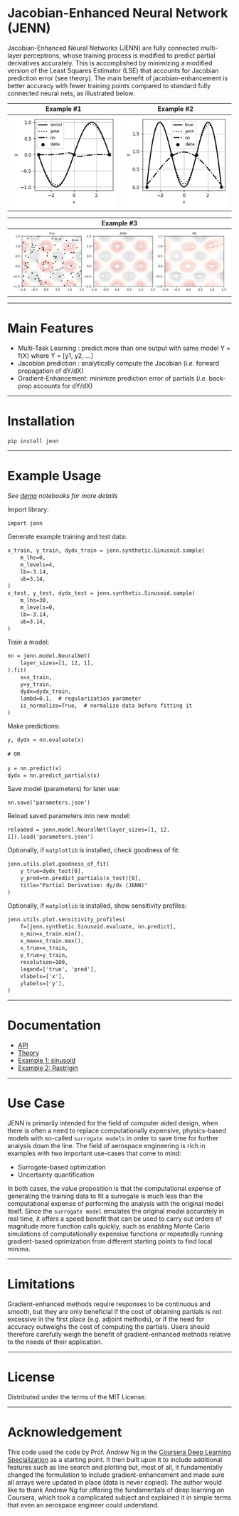 # Jacobian-Enhanced Neural Network (JENN)

Jacobian-Enhanced Neural Networks (JENN) are fully connected multi-layer
perceptrons, whose training process is modified to predict partial 
derivatives accurately. This is accomplished by minimizing a modified version 
of the Least Squares Estimator (LSE) that accounts for Jacobian prediction error (see theory). 
The main benefit of jacobian-enhancement is better accuracy with
fewer training points compared to standard fully connected neural nets, as illustrated below. 

<div align="center">

|                  Example #1                    |      Example #2                 |
|:----------------------------------------------:|:-------------------------------:|
| ![](docs/pics/example_sensitivity_profile.png) | ![](docs/pics/JENN_vs_NN_1D.png)|

|             Example #3           |
|:--------------------------------:|
| ![](docs/pics/JENN_vs_NN_2D.png) |

</div>
 


----
# Main Features

* Multi-Task Learning : predict more than one output with same model Y = f(X) where Y = [y1, y2, ...]
* Jacobian prediction : analytically compute the Jacobian (_i.e._ forward propagation of dY/dX)
* Gradient-Enhancement: minimize prediction error of partials (_i.e._ back-prop accounts for dY/dX)

----

# Installation

    pip install jenn 

----

# Example Usage

_See [demo](./docs/examples/) notebooks for more details_

Import library:  

    import jenn

Generate example training and test data:  

    x_train, y_train, dydx_train = jenn.synthetic.Sinusoid.sample(
        m_lhs=0, 
        m_levels=4, 
        lb=-3.14, 
        ub=3.14,
    )
    x_test, y_test, dydx_test = jenn.synthetic.Sinusoid.sample(
        m_lhs=30, 
        m_levels=0, 
        lb=-3.14, 
        ub=3.14,
    )


Train a model: 

    nn = jenn.model.NeuralNet(
        layer_sizes=[1, 12, 1],
    ).fit(
        x=x_train,  
        y=y_train, 
        dydx=dydx_train,
        lambd=0.1,  # regularization parameter 
        is_normalize=True,  # normalize data before fitting it
    )
    
 Make predictions: 

    y, dydx = nn.evaluate(x)

    # OR 

    y = nn.predict(x)
    dydx = nn.predict_partials(x)


Save model (parameters) for later use: 

    nn.save('parameters.json')  

Reload saved parameters into new model: 

    reloaded = jenn.model.NeuralNet(layer_sizes=[1, 12, 1]).load('parameters.json')

Optionally, if `matplotlib` is installed, check goodness of fit: 

    jenn.utils.plot.goodness_of_fit(
        y_true=dydx_test[0], 
        y_pred=nn.predict_partials(x_test)[0], 
        title="Partial Derivative: dy/dx (JENN)"
    )

Optionally, if `matplotlib` is installed, show sensitivity profiles:

    jenn.utils.plot.sensitivity_profiles(
        f=[jenn.synthetic.Sinusoid.evaluate, nn.predict], 
        x_min=x_train.min(), 
        x_max=x_train.max(), 
        x_true=x_train, 
        y_true=y_train, 
        resolution=100, 
        legend=['true', 'pred'], 
        xlabels=['x'], 
        ylabels=['y'],
    )

--- 
# Documentation


* [API](shb84.github.io/JENN/ ) 
* [Theory](https://github.com/shb84/JENN/blob/master/docs/theory.pdf)
* [Example 1: sinusoid](https://github.com/shb84/JENN/blob/master/notebooks/demo_1_sinusoid.ipynb)  
* [Example 2: Rastrigin](https://github.com/shb84/JENN/blob/master/notebooks/demo_2_rastrigin.ipynb)  

----

# Use Case

JENN is primarily intended for the field of computer aided design, when there is often 
a need to replace computationally expensive, physics-based models with so-called `surrogate models` in
order to save time for further analysis down the line. The field of aerospace engineering is 
rich in examples with two important use-cases that come to mind: 

* Surrogate-based optimization 
* Uncertainty quantification

In both cases, the value proposition is that the computational expense of 
generating the training data to fit a surrogate is much less than the 
computational expense of performing the analysis with the original model itself. 
Since the `surrogate model` emulates the original model accurately 
in real time, it offers a speed benefit that can be used to carry out orders of magnitude 
more function calls quickly, such as enabling Monte Carlo simulations of computationally expensive functions 
or repeatedly running gradient-based optimization from different starting points to find local minima. 

----

# Limitations

Gradient-enhanced methods require responses to be continuous and smooth, 
but they are only beneficial if the cost of obtaining partials 
is not excessive in the first place (e.g. adjoint methods), or if the need for accuracy outweighs the cost of 
computing the partials. Users should therefore carefully weigh the benefit of 
gradient-enhanced methods relative to the needs of their application. 

--- 
# License
Distributed under the terms of the MIT License.

----

# Acknowledgement

This code used the code by Prof. Andrew Ng in the
[Coursera Deep Learning Specialization](https://www.coursera.org/specializations/deep-learning)
as a starting point. It then built upon it to include additional features such
as line search and plotting but, most of all, it fundamentally changed the formulation 
to include gradient-enhancement and made sure all arrays were updated in place (data is never copied). 
The author would like to thank Andrew Ng for
offering the fundamentals of deep learning on Coursera, which took a complicated
subject and explained it in simple terms that even an aerospace engineer could understand.

